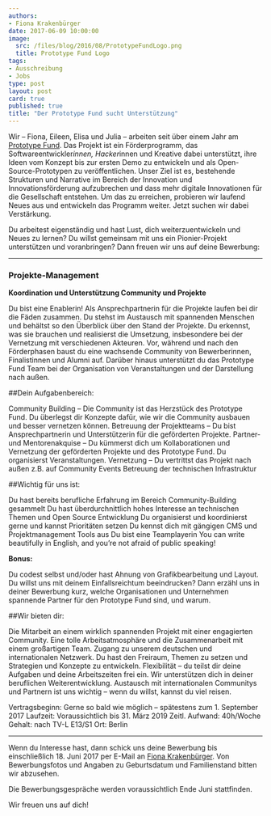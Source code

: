 ```yaml
---
authors:
- Fiona Krakenbürger
date: 2017-06-09 10:00:00
image:
  src: /files/blog/2016/08/PrototypeFundLogo.png
  title: Prototype Fund Logo
tags:
- Ausschreibung
- Jobs
type: post
layout: post
card: true
published: true
title: "Der Prototype Fund sucht Unterstützung"
---
```


Wir – Fiona, Eileen, Elisa und Julia – arbeiten seit über einem Jahr am <a href="https://prototypefund.de">Prototype Fund</a>. Das Projekt ist ein Förderprogramm, das Softwareentwickler*innen, Hacker*innen und Kreative dabei unterstützt, ihre Ideen vom Konzept bis zur ersten Demo zu entwickeln und als Open-Source-Prototypen zu veröffentlichen. Unser Ziel ist es, bestehende Strukturen und Narrative im Bereich der Innovation und Innovationsförderung aufzubrechen und dass mehr digitale Innovationen für die Gesellschaft entstehen. Um das zu erreichen, probieren wir laufend Neues aus und entwickeln das Programm weiter. Jetzt suchen wir dabei Verstärkung.

Du arbeitest eigenständig und hast  Lust, dich weiterzuentwickeln und Neues zu lernen? Du willst gemeinsam mit uns ein Pionier-Projekt unterstützen und voranbringen? Dann freuen wir uns auf deine Bewerbung:
<hr>

<h3>Projekte-Management</h3>

<b>Koordination und Unterstützung Community und Projekte</b>

Du bist eine Enablerin! Als Ansprechpartnerin für die Projekte laufen bei dir die Fäden zusammen. Du stehst im Austausch mit spannenden Menschen und behältst so den Überblick über den Stand der Projekte. Du erkennst, was sie brauchen und realisierst die Umsetzung, insbesondere bei der Vernetzung mit verschiedenen Akteuren. Vor, während und nach den Förderphasen baust du eine wachsende Community von Bewerberinnen, Finalistinnen und Alumni auf. Darüber hinaus unterstützt du das Prototype Fund Team bei der Organisation von Veranstaltungen und der Darstellung nach außen.

 
##Dein Aufgabenbereich:

Community Building – Die Community ist das Herzstück des Prototype Fund. Du überlegst dir Konzepte dafür, wie wir die Community ausbauen und besser vernetzen können.
Betreuung der Projektteams – Du bist Ansprechpartnerin und Unterstützerin für die geförderten Projekte.
Partner- und Mentorenakquise – Du kümmerst dich um Kollaborationen und Vernetzung der geförderten Projekte und des Prototype Fund.
Du organisierst Veranstaltungen.
Vernetzung – Du vertrittst das Projekt nach außen z.B. auf Community Events
Betreuung der technischen Infrastruktur
 

##Wichtig für uns ist:

Du hast bereits berufliche Erfahrung im Bereich Community-Building gesammelt
Du hast überdurchnittlich hohes Interesse an technischen Themen und Open Source Entwicklung
Du organisierst und koordinierst gerne und kannst Prioritäten setzen
Du kennst dich mit gängigen CMS und Projektmanagement Tools aus
Du bist eine Teamplayerin
You can write beautifully in English, and you’re not afraid of public speaking!

<b>Bonus:</b>

Du codest selbst und/oder hast Ahnung von Grafikbearbeitung und Layout.
Du willst uns mit deinem Einfallsreichtum beeindrucken? Dann erzähl uns in deiner Bewerbung kurz, welche Organisationen und Unternehmen spannende Partner für den Prototype Fund sind, und warum.
 

##Wir bieten dir:

Die Mitarbeit an einem wirklich spannenden Projekt mit einer engagierten Community.
Eine tolle Arbeitsatmosphäre und die Zusammenarbeit mit einem großartigen Team.
Zugang zu unserem deutschen und internationalen Netzwerk.
Du hast den Freiraum, Themen zu setzen und Strategien und Konzepte zu entwickeln.
Flexibilität – du teilst dir deine Aufgaben und deine Arbeitszeiten frei ein.
Wir unterstützen dich in deiner beruflichen Weiterentwicklung.
Austausch mit internationalen Communitys und Partnern ist uns wichtig – wenn du willst, kannst du viel reisen.
 

Vertragsbeginn: Gerne so bald wie möglich – spätestens zum 1. September 2017
Laufzeit: Voraussichtlich bis 31. März 2019
Zeitl. Aufwand: 40h/Woche
Gehalt: nach TV-L E13/S1
Ort: Berlin

<hr>

Wenn du Interesse hast, dann schick uns deine Bewerbung bis einschließlich 18. Juni 2017 per E-Mail an <a href="mailto:fiona.krakenbuerger@okfn.de">Fiona Krakenbürger</a>. Von Bewerbungsfotos und Angaben zu Geburtsdatum und Familienstand bitten wir abzusehen.

Die Bewerbungsgespräche werden voraussichtlich Ende Juni stattfinden.

Wir freuen uns auf dich!

